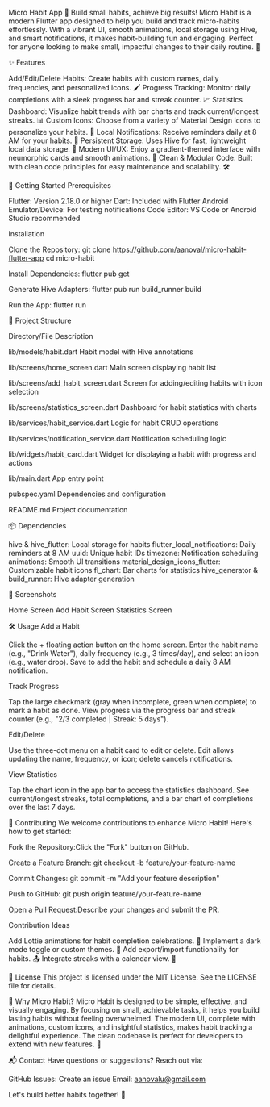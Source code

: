 Micro Habit App 🌱
Build small habits, achieve big results!
Micro Habit is a modern Flutter app designed to help you build and track micro-habits effortlessly. With a vibrant UI, smooth animations, local storage using Hive, and smart notifications, it makes habit-building fun and engaging. Perfect for anyone looking to make small, impactful changes to their daily routine. 🚀

✨ Features

Add/Edit/Delete Habits: Create habits with custom names, daily frequencies, and personalized icons. 🖌️
Progress Tracking: Monitor daily completions with a sleek progress bar and streak counter. 📈
Statistics Dashboard: Visualize habit trends with bar charts and track current/longest streaks. 📊
Custom Icons: Choose from a variety of Material Design icons to personalize your habits. 🎨
Local Notifications: Receive reminders daily at 8 AM for your habits. 🔔
Persistent Storage: Uses Hive for fast, lightweight local data storage. 💾
Modern UI/UX: Enjoy a gradient-themed interface with neumorphic cards and smooth animations. 🌟
Clean & Modular Code: Built with clean code principles for easy maintenance and scalability. 🛠️


🚀 Getting Started
Prerequisites

Flutter: Version 2.18.0 or higher
Dart: Included with Flutter
Android Emulator/Device: For testing notifications
Code Editor: VS Code or Android Studio recommended

Installation

Clone the Repository:
git clone https://github.com/aanoval/micro-habit-flutter-app
cd micro-habit


Install Dependencies:
flutter pub get


Generate Hive Adapters:
flutter pub run build_runner build


Run the App:
flutter run




📂 Project Structure



Directory/File
Description



lib/models/habit.dart
Habit model with Hive annotations


lib/screens/home_screen.dart
Main screen displaying habit list


lib/screens/add_habit_screen.dart
Screen for adding/editing habits with icon selection


lib/screens/statistics_screen.dart
Dashboard for habit statistics with charts


lib/services/habit_service.dart
Logic for habit CRUD operations


lib/services/notification_service.dart
Notification scheduling logic


lib/widgets/habit_card.dart
Widget for displaying a habit with progress and actions


lib/main.dart
App entry point


pubspec.yaml
Dependencies and configuration


README.md
Project documentation



📦 Dependencies

hive & hive_flutter: Local storage for habits
flutter_local_notifications: Daily reminders at 8 AM
uuid: Unique habit IDs
timezone: Notification scheduling
animations: Smooth UI transitions
material_design_icons_flutter: Customizable habit icons
fl_chart: Bar charts for statistics
hive_generator & build_runner: Hive adapter generation


📸 Screenshots



Home Screen
Add Habit Screen
Statistics Screen









🛠️ Usage
Add a Habit

Click the + floating action button on the home screen.
Enter the habit name (e.g., "Drink Water"), daily frequency (e.g., 3 times/day), and select an icon (e.g., water drop).
Save to add the habit and schedule a daily 8 AM notification.

Track Progress

Tap the large checkmark (gray when incomplete, green when complete) to mark a habit as done.
View progress via the progress bar and streak counter (e.g., "2/3 completed | Streak: 5 days").

Edit/Delete

Use the three-dot menu on a habit card to edit or delete.
Edit allows updating the name, frequency, or icon; delete cancels notifications.

View Statistics

Tap the chart icon in the app bar to access the statistics dashboard.
See current/longest streaks, total completions, and a bar chart of completions over the last 7 days.


🤝 Contributing
We welcome contributions to enhance Micro Habit! Here's how to get started:

Fork the Repository:Click the "Fork" button on GitHub.

Create a Feature Branch:
git checkout -b feature/your-feature-name


Commit Changes:
git commit -m "Add your feature description"


Push to GitHub:
git push origin feature/your-feature-name


Open a Pull Request:Describe your changes and submit the PR.


Contribution Ideas

Add Lottie animations for habit completion celebrations. 🎉
Implement a dark mode toggle or custom themes. 🌙
Add export/import functionality for habits. 📤
Integrate streaks with a calendar view. 📅


📜 License
This project is licensed under the MIT License. See the LICENSE file for details.

🌟 Why Micro Habit?
Micro Habit is designed to be simple, effective, and visually engaging. By focusing on small, achievable tasks, it helps you build lasting habits without feeling overwhelmed. The modern UI, complete with animations, custom icons, and insightful statistics, makes habit tracking a delightful experience. The clean codebase is perfect for developers to extend with new features. 💪

📬 Contact
Have questions or suggestions? Reach out via:

GitHub Issues: Create an issue
Email: aanovalu@gmail.com

Let's build better habits together! 🌈